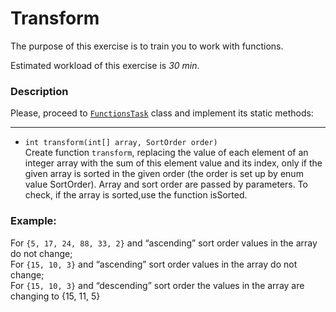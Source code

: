 # Transform

The purpose of this exercise is to train you to work with functions.

Estimated workload of this exercise is _30 min_.

### Description

Please, proceed to [`FunctionsTask`](src/main/java/com/epam/rd/autotasks/FunctionsTask2.java) class
and implement its static methods:

---

* `int transform(int[] array, SortOrder order)`\
Create function `transform`, replacing the value of each element of an integer array with the sum of
  this element value and its index, only if the given array is sorted in the given order (the order
  is set up by enum value SortOrder). Array and sort order are passed by parameters. To check, if
  the array is sorted,use the function isSorted.

###  Example:
For `{5, 17, 24, 88, 33, 2}` and “ascending” sort order values in the array do not change;\
For `{15, 10, 3}` and “ascending” sort order values in the array do not change;\
For `{15, 10, 3}` and “descending” sort order the values in the array are changing to {15, 11, 5}

